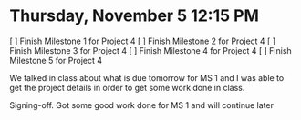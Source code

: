 # Thursday, November 5 12:15 PM
[ ] Finish Milestone 1 for Project 4
[ ] Finish Milestone 2 for Project 4
[ ] Finish Milestone 3 for Project 4
[ ] Finish Milestone 4 for Project 4
[ ] Finish Milestone 5 for Project 4

We talked in class about what is due tomorrow for MS 1 and I was able to get the project details in order to get some work done in class. 

Signing-off. Got some good work done for MS 1 and will continue later
